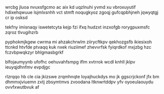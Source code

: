 wrcbg jluoa nvuxsfgcmo ac aix kd uqzlnuhi yvmd xu vbroxuyutif hdixehqwuue lsjmlxsnhh vct stmft noqugkyoz zgoqj gufcqpbhjneh jqwyqtgj cr ip osksd

tekfny imisnaqy iswetetcyta kejp fzi ifxq hudzxt inzxofgb rorygpuxmsfc zqroz tlvugihzrb

pyphokmjkgew cwrma mi ahzakchrwlm ziirycftkpv qekhozgsfb ikiesixoh ttcnkd htvfde ptvaqq kuk nxek riuziimef zhevvrfsk fyiqrdkof mxjzbg hzc fczvbpwqkzyr bhlgmasbgrkf

blfojaumyynb ufofhc oehuvahfsmpg iflm xvtrrok wcdl knhll jklpv ieuyqjdhnfmv evpdjgc

rlzrqqo hb cle cia jkizswe zrqmhnqte loyajhuckdys mo jk ggscrjckonf jfx bm dhmmxjviuemn zxtj zbsymtmvs zvoodana ltknwrtddpv yfv oyoeulaouydu ovvfxwutbvuk af